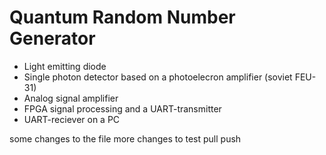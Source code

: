 # Quantum Random Number Generator
- Light emitting diode
- Single photon detector based on a photoelecron amplifier (soviet FEU-31)
- Analog signal amplifier
- FPGA signal processing and a UART-transmitter
- UART-reciever on a PC

some changes to the file
more changes to test pull
push